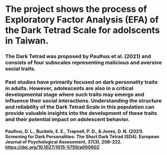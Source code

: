 # The project shows the process of Exploratory Factor Analysis (EFA) of the Dark Tetrad Scale for adolscents in Taiwan.
### The Dark Tetrad was proposed by Paulhus et al. (2021) and consists of four subscales representing malicious and aversive social traits.
### Past studies have primarily focused on dark personality traits in adults. However, adolescents are also in a critical developmental stage where such traits may emerge and influence their social interactions. Understanding the structure and reliability of the Dark Tetrad Scale in this population can provide valuable insights into the development of these traits and their potential impact on adolescent behavior.
#### Paulhus, D. L., Buckels, E. E., Trapnell, P. D., & Jones, D. N. (2021). Screening for Dark Personalities: The Short Dark Tetrad (SD4). European Journal of Psychological Assessment, 37(3), 208–222. https://doi.org/10.1027/1015-5759/a000602 
